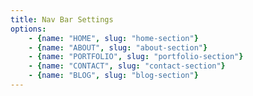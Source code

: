 ```yaml
---
title: Nav Bar Settings
options: 
    - {name: "HOME", slug: "home-section"}
    - {name: "ABOUT", slug: "about-section"}
    - {name: "PORTFOLIO", slug: "portfolio-section"}
    - {name: "CONTACT", slug: "contact-section"}
    - {name: "BLOG", slug: "blog-section"}
---
```

